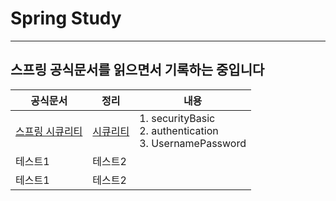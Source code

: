 # Spring Study

---
## 스프링 공식문서를 읽으면서 기록하는 중입니다

| 공식문서                                                                    | 정리                                                                                                             | 내용                                                              |
|-------------------------------------------------------------------------|----------------------------------------------------------------------------------------------------------------|-----------------------------------------------------------------|
| [스프링 시큐리티](https://docs.spring.io/spring-security/reference/index.html) | [시큐리티](https://github.com/als904204/spring-study/tree/main/src/main/java/com/study/springstudy/springSecurity) | 1. securityBasic <br/>2. authentication<br/>3. UsernamePassword |
| 테스트1                                                                    | 테스트2                                                                                                           |                                                                 |
| 테스트1                                                                    | 테스트2                                                                                                           |                                                                 |